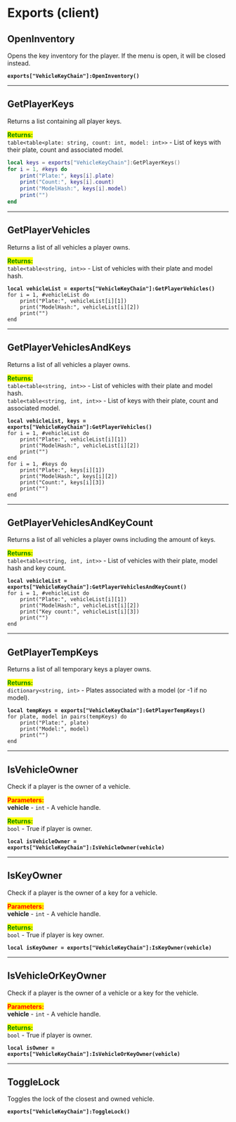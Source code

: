 # Exports (client)

## OpenInventory

Opens the key inventory for the player. If the menu is open, it will be closed instead.

<pre class="language-lua"><code class="lang-lua"><strong>exports["VehicleKeyChain"]:OpenInventory()
</strong></code></pre>



***

## GetPlayerKeys

Returns a list containing all player keys.

<mark style="color:green;">**Returns:**</mark>\
`table<table<plate: string, count: int, model: int>>` - List of keys with their plate, count and associated model.

```lua
local keys = exports["VehicleKeyChain"]:GetPlayerKeys()
for i = 1, #keys do
	print("Plate:", keys[i].plate)
	print("Count:", keys[i].count)
	print("ModelHash:", keys[i].model)
	print("")
end
```



***

## GetPlayerVehicles

Returns a list of all vehicles a player owns.

<mark style="color:green;">**Returns:**</mark>\
`table<table<string, int>>` - List of vehicles with their plate and model hash.

<pre class="language-lua"><code class="lang-lua"><strong>local vehicleList = exports["VehicleKeyChain"]:GetPlayerVehicles()
</strong>for i = 1, #vehicleList do
	print("Plate:", vehicleList[i][1])
	print("ModelHash:", vehicleList[i][2])
	print("")
end
</code></pre>



***

## GetPlayerVehiclesAndKeys

Returns a list of all vehicles a player owns.

<mark style="color:green;">**Returns:**</mark>\
`table<table<string, int>>` - List of vehicles with their plate and model hash.\
`table<table<string, int, int>>` - List of keys with their plate, count and associated model.

<pre class="language-lua"><code class="lang-lua"><strong>local vehicleList, keys = exports["VehicleKeyChain"]:GetPlayerVehicles()
</strong>for i = 1, #vehicleList do
	print("Plate:", vehicleList[i][1])
	print("ModelHash:", vehicleList[i][2])
	print("")
end
for i = 1, #keys do
	print("Plate:", keys[i][1])
	print("ModelHash:", keys[i][2])
	print("Count:", keys[i][3])
	print("")
end
</code></pre>



***

## GetPlayerVehiclesAndKeyCount

Returns a list of all vehicles a player owns including the amount of keys.

<mark style="color:green;">**Returns:**</mark>\
`table<table<string, int, int>>` - List of vehicles with their plate, model hash and key count.

<pre class="language-lua"><code class="lang-lua"><strong>local vehicleList = exports["VehicleKeyChain"]:GetPlayerVehiclesAndKeyCount()
</strong>for i = 1, #vehicleList do
	print("Plate:", vehicleList[i][1])
	print("ModelHash:", vehicleList[i][2])
	print("Key count:", vehicleList[i][3])
	print("")
end
</code></pre>



***

## GetPlayerTempKeys

Returns a list of all temporary keys a player owns.

<mark style="color:green;">**Returns:**</mark>\
`dictionary<string, int>` - Plates associated with a model (or -1 if no model).

<pre class="language-lua"><code class="lang-lua"><strong>local tempKeys = exports["VehicleKeyChain"]:GetPlayerTempKeys()
</strong>for plate, model in pairs(tempKeys) do
	print("Plate:", plate)
	print("Model:", model)
	print("")
end
</code></pre>



***

## IsVehicleOwner

Check if a player is the owner of a vehicle.

<mark style="color:red;">**Parameters:**</mark>\
**vehicle** - `int` - A vehicle handle.

<mark style="color:green;">**Returns:**</mark>\
`bool` - True if player is owner.

<pre class="language-lua"><code class="lang-lua"><strong>local isVehicleOwner = exports["VehicleKeyChain"]:IsVehicleOwner(vehicle)
</strong></code></pre>



***

## IsKeyOwner

Check if a player is the owner of a key for a vehicle.

<mark style="color:red;">**Parameters:**</mark>\
**vehicle** - `int` - A vehicle handle.

<mark style="color:green;">**Returns:**</mark>\
`bool` - True if player is key owner.

<pre class="language-lua"><code class="lang-lua"><strong>local isKeyOwner = exports["VehicleKeyChain"]:IsKeyOwner(vehicle)
</strong></code></pre>



***

## IsVehicleOrKeyOwner

Check if a player is the owner of a vehicle or a key for the vehicle.

<mark style="color:red;">**Parameters:**</mark>\
**vehicle** - `int` - A vehicle handle.

<mark style="color:green;">**Returns:**</mark>\
`bool` - True if player is owner.

<pre class="language-lua"><code class="lang-lua"><strong>local isOwner = exports["VehicleKeyChain"]:IsVehicleOrKeyOwner(vehicle)
</strong></code></pre>



***

## ToggleLock

Toggles the lock of the closest and owned vehicle.

<pre class="language-lua"><code class="lang-lua"><strong>exports["VehicleKeyChain"]:ToggleLock()
</strong></code></pre>
